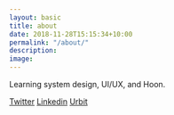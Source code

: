 ```yaml
---
layout: basic
title: about
date: 2018-11-28T15:15:34+10:00
permalink: "/about/"
description: 
image: 
---
```


Learning system design, UI/UX, and Hoon.

[Twitter](https://twitter.com/ajlamarc)  [Linkedin](https://www.linkedin.com/in/ajlamarc/)  [Urbit](https://urbit.org/ids/~larryx-woldyr)